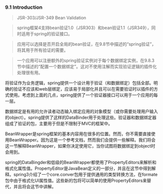 ### 9.1 Introduction

>JSR-303/JSR-349 Bean Validation

>spring框架4支持bean验证1.0（JSR303）和bean验证1.1（JSR349），同时适用于spring的验证接口。

>应用可以选择是否开启全局的bean验证，在9.8节中描述的“spring验证”，将其用于所有验证的需要。

>一个应用可以注册额外的spring验证实例对于每个数据绑定实例，在9.8.3节中描述的“配置一个数据绑定”。这对不使用注解而实现验证逻辑的插件化处理很有用。

将验证作为业务逻辑，spring提供一个设计用于验证（和数据绑定）包括全部。明确的验证不应该和web层绑定，应该易于局部化并且可以在需要验证时以插件的方式使用。考虑到上面的几点，spring提供了一个验证器接口可以用于一个应用的每一层。

数据绑定是有用的允许读者动态输入绑定应用的对象模型（或你需要处理用户输入的object）。spring提供了这样的DataBinder用于处理这些。验证器和数据绑定器组成了验证的包，主要用于但是不限制于MVC的框架中。

BeanWrapper是spring框架的基本内容用在很多的位置。然而，你不需要直接使用BeanWrapper。因为这是一个参考文档，然而我们会提供一些解释。我们将会这一节解释BeanWrapper，如果你决定使用它，当你试图将数据绑定到object时会用到。

spring的DataBingder和低级的BeanWrapper都使用了PropertyEditors来解析和格式化属性值。PropertyEditor是JavaBean定义的一部分，并且在这节中得到解释。spring3介绍了一个core.conver包用于提供通用的类型转换方法，在formate包中由于格式化UI属性值。这些新的包将可以简单的使用PropertyEditors来替代，并且将会这节中讲解。





